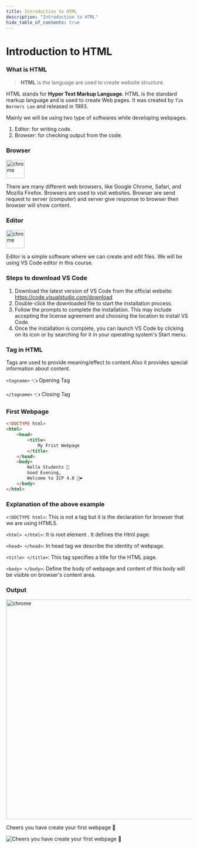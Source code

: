 ```yaml
---
title: Introduction to HTML
description: "Introduction to HTML"
hide_table_of_contents: true
---
```

# Introduction to HTML

### What is HTML

>**HTML** is the language are used to create website structure.

HTML stands for **Hyper Text Markup Language**. HTML is the standard markup language and is used to create Web pages. It was created by `Tim Berners Lee` and released in 1993.

Mainly we will be using two type of softwares while developing webpages.

1. Editor: for writing code.
2. Browser: for checking output from the code.

### Browser

<img src="/icp/01/chrome.png" alt="chrome" width="50px"/>

There are many different web browsers, like Google Chrome, Safari, and Mozilla Firefox. Browsers are used to visit websites. Browser are send request to server (computer) and server give response to browser then browser will show content.

### Editor

<img src="/icp/01/vs-code.png" alt="chrome" width="50px"/>

Editor is a simple software where we can create and edit files. We will be using VS Code editor in this course.

### Steps to download VS Code

  1. Download the latest version of VS Code from the official website: https://code.visualstudio.com/download
  2. Double-click the downloaded file to start the installation process.
  3. Follow the prompts to complete the installation. This may include accepting the license agreement and choosing the location to install VS Code.
  4. Once the installation is complete, you can launch VS Code by clicking on its icon or by searching for it in your operating system's Start menu.

### Tag in HTML

Tags are used to provide meaning/effect to content.Also it provides special information about content.

`<tagname>` 👈 Opening Tag

`</tagname>` 👈 Closing Tag

### First Webpage

```html
<!DOCTYPE html>
<html>
    <head>
        <title>
            My Frist Webpage
        </title>
    </head>
    <body>
        Hello Students 👋
        Good Evening,
        Welcome to ICP 4.0 💫❤️
    </body>
</html>
```

### Explanation of the above example

`<!DOCTYPE html>`: This is not a tag but it is the declaration for browser that we are using HTML5.

`<html> </html>`: It is root element . It defines the Html page.

`<head> </head>`: In head tag we describe the identity of webpage.

`<title> </title>`: This tag specifies a title for the HTML page.

`<body> </body>`: Define the body of webpage and content of this body will be visible on browser's content area.

### Output

<img src="/icp/01/output-1.png" alt="chrome" width="600px"/>

Cheers you have create your first webpage 🍻

<img src="/icp/01/minion.gif" alt="Cheers you have create your first webpage 🍻" />
